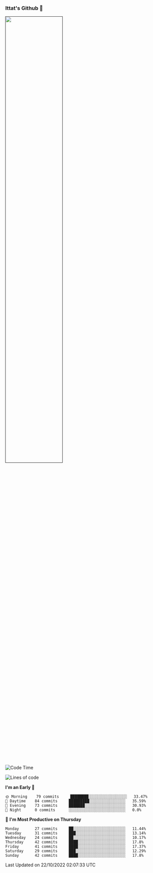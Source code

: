 ### Ittat's Github 👋

<a href="">
  <img align="center" src="https://github-readme-stats.vercel.app/api?username=ittat&hide_border=true&show_icons=true&count_private=true&theme=graywhite"  width="60%"/>
</a>


<!--START_SECTION:waka-->
![Code Time](http://img.shields.io/badge/Code%20Time-105%20hrs%2017%20mins-blue)

![Lines of code](https://img.shields.io/badge/From%20Hello%20World%20I%27ve%20Written-557%20Thousand%20lines%20of%20code-blue)

**I'm an Early 🐤** 

```text
🌞 Morning    79 commits     ████████░░░░░░░░░░░░░░░░░   33.47% 
🌆 Daytime    84 commits     █████████░░░░░░░░░░░░░░░░   35.59% 
🌃 Evening    73 commits     ███████░░░░░░░░░░░░░░░░░░   30.93% 
🌙 Night      0 commits      ░░░░░░░░░░░░░░░░░░░░░░░░░   0.0%

```
📅 **I'm Most Productive on Thursday** 

```text
Monday       27 commits     ██░░░░░░░░░░░░░░░░░░░░░░░   11.44% 
Tuesday      31 commits     ███░░░░░░░░░░░░░░░░░░░░░░   13.14% 
Wednesday    24 commits     ██░░░░░░░░░░░░░░░░░░░░░░░   10.17% 
Thursday     42 commits     ████░░░░░░░░░░░░░░░░░░░░░   17.8% 
Friday       41 commits     ████░░░░░░░░░░░░░░░░░░░░░   17.37% 
Saturday     29 commits     ███░░░░░░░░░░░░░░░░░░░░░░   12.29% 
Sunday       42 commits     ████░░░░░░░░░░░░░░░░░░░░░   17.8%

```



 Last Updated on 22/10/2022 02:07:33 UTC
<!--END_SECTION:waka-->



<!--
**ittat/ittat** is a ✨ _special_ ✨ repository because its `README.md` (this file) appears on your GitHub profile.

Here are some ideas to get you started:

- 🔭 I’m currently working on ...
- 🌱 I’m currently learning ...
- 👯 I’m looking to collaborate on ...
- 🤔 I’m looking for help with ...
- 💬 Ask me about ...
- 📫 How to reach me: ...
- 😄 Pronouns: ...
- ⚡ Fun fact: ...

    technologies: {
        mobileApp: ["Android App"],
        frontEnd: {
            js: ["Vue", "Nuxt"],
            css: ["materialize", "vuetify", "bootstrap"]
        },
        backEnd: {
            js: ["node", "express", "SuiteScript"],
            python: ["flask"]
        },
        devOps: ["AWS", "Docker🐳", "Route53", "Nginx"],
        databases: ["mongo", "MySql", "sqlite"],
        misc: ["Firebase", "Socket.IO", "selenium", "open-cv", "php", "SuiteApp"]
    },
-->
